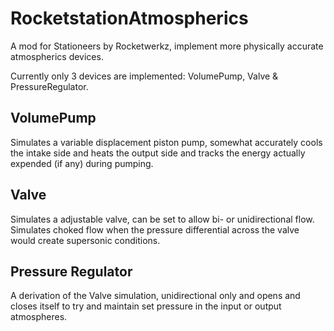 # RocketstationAtmospherics
A mod for Stationeers by Rocketwerkz, implement more physically accurate atmospherics devices.

Currently only 3 devices are implemented: VolumePump, Valve & PressureRegulator.

## VolumePump
Simulates a variable displacement piston pump, somewhat accurately cools the intake side and heats the output side and tracks the energy actually expended (if any) during pumping.

## Valve
Simulates a adjustable valve, can be set to allow bi- or unidirectional flow.  Simulates choked flow when the pressure differential across the valve would create supersonic conditions.

## Pressure Regulator
A derivation of the Valve simulation, unidirectional only and opens and closes itself to try and maintain set pressure in the input or output atmospheres.